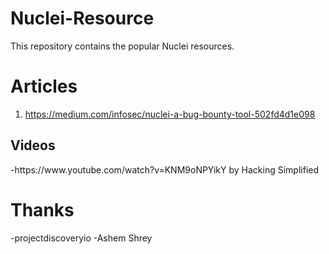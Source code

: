 # Nuclei-Resource
This repository contains the popular Nuclei resources.

<h1>Articles</h1>

1. https://medium.com/infosec/nuclei-a-bug-bounty-tool-502fd4d1e098

<h2>Videos</h2>
-https://www.youtube.com/watch?v=KNM9oNPYikY by Hacking Simplified

<h1>Thanks</h1>
-projectdiscoveryio
-Ashem Shrey
